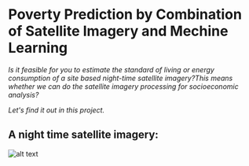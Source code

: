 # Poverty Prediction by Combination of Satellite Imagery and Mechine Learning
*Is it feasible for you to estimate the standard of living or energy consumption of a site based night-time satellite imagery?This means whether we can do the satellite imagery processing for socioeconomic analysis?*

*Let's find it out in this project.*

A night time satellite imagery:
-----

![alt text][logo]

[logo]: https://eoimages.gsfc.nasa.gov/images/imagerecords/55000/55167/earth_lights_lrg.jpg "night time satellite imagery"
